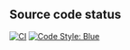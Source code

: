 <script id="MathJax-script" async src="https://cdn.jsdelivr.net/npm/mathjax@3/es5/tex-mml-chtml.js"></script>

## Source code status

[![CI](https://github.com/foldfelis/QuantumStateBase.jl/actions/workflows/CI.yml/badge.svg)](https://github.com/foldfelis/QuantumStateBase.jl/actions/workflows/CI.yml)
[![Code Style: Blue](https://img.shields.io/badge/code%20style-blue-4495d1.svg)](https://github.com/invenia/BlueStyle)
